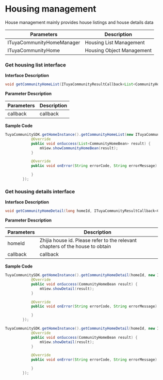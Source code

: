 # Housing management

House management mainly provides house listings and house details data

| Parameters                | Description               |
| ------------------------- | ------------------------- |
| ITuyaCommunityHomeManager | Housing List Management   |
| ITuyaCommunityHome        | Housing Object Management |


### Get housing list interface

**Interface Description**

```java
void getCommunityHomeList(ITuyaCommunityResultCallback<List<CommunityHomeBean>> callback);
```

**Parameter Description**

| Parameters | Description |
| ---------- | ----------- |
| callback   | callback    |

**Sample Code**

```java
TuyaCommunitySDK.getHomeInstance().getCommunityHomeList(new ITuyaCommunityResultCallback<List<CommunityHomeBean>>() {
            @Override
            public void onSuccess(List<CommunityHomeBean> result) {
                mView.showCommunityHomeBean(result);
            }

            @Override
            public void onError(String errorCode, String errorMessage) {

            }
        });
```

### Get housing details interface

**Interface Description**

```java
void getCommunityHomeDetail(long homeId, ITuyaCommunityResultCallback<CommunityHomeBean> callback);
```

**Parameter Description**

| Parameters | Description                                                  |
| ---------- | ------------------------------------------------------------ |
| homeId     | Zhijia house id. Please refer to the relevant chapters of the house to obtain |
| callback   | callback                                                     |

**Sample Code**

```java
TuyaCommunitySDK.getHomeInstance().getCommunityHomeDetail(homeId, new ITuyaCommunityResultCallback<CommunityHomeBean>() {
            @Override
            public void onSuccess(CommunityHomeBean result) {
                mView.showDetail(result);
            }

            @Override
            public void onError(String errorCode, String errorMessage) {

            }
        });
```

```java
TuyaCommunitySDK.getHomeInstance().getCommunityHomeDetail(homeId, new ITuyaCommunityResultCallback<CommunityHomeBean>() {
            @Override
            public void onSuccess(CommunityHomeBean result) {
                mView.showDetail(result);
            }

            @Override
            public void onError(String errorCode, String errorMessage) {

            }
        });
```
